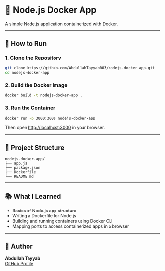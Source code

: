 # 🐳 Node.js Docker App

A simple Node.js application containerized with Docker.

---

## 🚀 How to Run

### 1. Clone the Repository

```bash
git clone https://github.com/AbdullahTayyab003/nodejs-docker-app.git
cd nodejs-docker-app
```

### 2. Build the Docker Image

```bash
docker build -t nodejs-docker-app .
```

### 3. Run the Container

```bash
docker run -p 3000:3000 nodejs-docker-app
```

Then open [http://localhost:3000](http://localhost:3000) in your browser.

---

## 📁 Project Structure

```
nodejs-docker-app/
├── app.js
├── package.json
├── Dockerfile
└── README.md
```

---

## 📚 What I Learned

- Basics of Node.js app structure  
- Writing a Dockerfile for Node.js  
- Building and running containers using Docker CLI  
- Mapping ports to access containerized apps in a browser

---

## 👤 Author

**Abdullah Tayyab**  
[GitHub Profile](https://github.com/AbdullahTayyab003)
```

